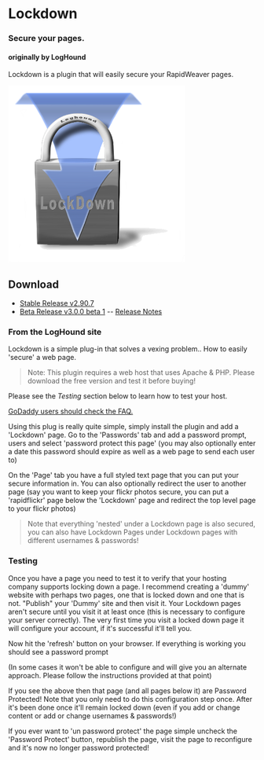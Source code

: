 # Lockdown
### Secure your pages.
#### originally by LogHound
Lockdown is a plugin that will easily secure your RapidWeaver pages.

![Lockdown Icon](https://raw.githubusercontent.com/yourhead/lockdown/master/assets/icon_256.png)


## Download
 - [Stable Release v2.90.7](https://github.com/yourhead/lockdown/raw/v2.90.7/downloads/lockdown_2.90.7.zip)
 - [Beta Release v3.0.0 beta 1](https://github.com/yourhead/lockdown/raw/master/downloads/Lockdown_3.0.0b1_1043.zip) -- [Release Notes](http://yourhead.com/appcast/RW6/Lockdown/release_notes_3.0.0b1_1043)


### From the LogHound site

Lockdown is a simple plug-in that solves a vexing problem.. How to easily 'secure' a web page. 

> Note: This plugin requires a web host that uses Apache & PHP. Please download the free version and test it before buying!

Please see the *Testing* section below to learn how to test your host.

[GoDaddy users should check the FAQ.]()

Using this plug is really quite simple, simply install the plugin and add a 'Lockdown' page. Go to the 'Passwords' tab and add a password prompt, users and select 'password protect this page' (you may also optionally enter a date this password should expire as well as a web page to send each user to) 


On the 'Page' tab you have a full styled text page that you can put your secure information in. You can also optionally redirect the user to another page (say you want to keep your flickr photos secure, you can put a 'rapidflickr' page below the 'Lockdown' page and redirect the top level page to your flickr photos)



> Note that everything 'nested' under a Lockdown page is also secured, you can also have Lockdown Pages under Lockdown pages with different usernames & passwords!






### Testing
Once you have a page you need to test it to verify that your hosting company supports locking down a page.
I recommend creating a 'dummy' website with perhaps two pages, one that is locked down and one that is not. "Publish" your 'Dummy' site and then visit it. Your Lockdown pages aren't secure until you visit it at least once (this is necessary to configure your server correctly). The very first time you visit a locked down page it will configure your account, if it's successful it'll tell you.


Now hit the 'refresh' button on your browser. If everything is working you should see a password prompt

(In some cases it won't be able to configure and will give you an alternate approach. Please follow the instructions provided at that point)


If you see the above then that page (and all pages below it) are Password Protected! Note that you only need to do this configuration step once. After it's been done once it'll remain locked down (even if you add or change content or add or change usernames & passwords!)

If you ever want to 'un password protect' the page simple uncheck the 'Password Protect' button, republish the page, visit the page to reconfigure and it's now no longer password protected!
